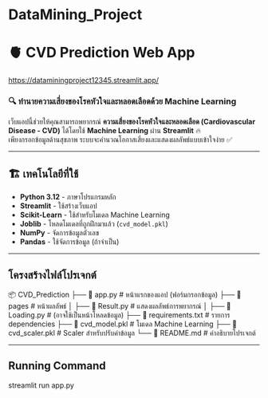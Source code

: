 # DataMining_Project

# 🫀 CVD Prediction Web App
https://dataminingproject12345.streamlit.app/

### 🔍 ทำนายความเสี่ยงของโรคหัวใจและหลอดเลือดด้วย Machine Learning

เว็บแอปนี้ช่วยให้คุณสามารถพยากรณ์ **ความเสี่ยงของโรคหัวใจและหลอดเลือด (Cardiovascular Disease - CVD)** ได้โดยใช้ **Machine Learning** ผ่าน **Streamlit** 🔥  
เพียงกรอกข้อมูลด้านสุขภาพ ระบบจะคำนวณโอกาสเสี่ยงและแสดงผลลัพธ์แบบเข้าใจง่าย ✅

---

## 🏗️ เทคโนโลยีที่ใช้
- **Python 3.12**  - ภาษาโปรแกรมหลัก
- **Streamlit**  - ใช้สร้างเว็บแอป
- **Scikit-Learn**  - ใช้สำหรับโมเดล Machine Learning
- **Joblib**  - โหลดโมเดลที่ถูกฝึกมาแล้ว (`cvd_model.pkl`)
- **NumPy**  - จัดการข้อมูลตัวเลข
- **Pandas**  - ใช้จัดการข้อมูล (ถ้าจำเป็น)

---
## โครงสร้างไฟล์โปรเจกต์

📦 CVD_Prediction
├── 📜 app.py                # หน้าแรกของแอป (ฟอร์มกรอกข้อมูล)
├── 📁 pages                 # หน้าผลลัพธ์
│   ├── 📜 Result.py         # แสดงผลลัพธ์การพยากรณ์
│   ├── 📜 Loading.py        # (อาจใช้เป็นหน้าโหลดข้อมูล)
├── 📜 requirements.txt      # รายการ dependencies
├── 📜 cvd_model.pkl         # โมเดล Machine Learning 
├── 📜 cvd_scaler.pkl        # Scaler สำหรับปรับค่าข้อมูล
└── 📜 README.md             # คำอธิบายโปรเจกต์

---

## Running Command
streamlit run app.py
